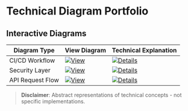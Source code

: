 # Technical Diagram Portfolio  

## Interactive Diagrams  
| Diagram Type          | View Diagram               | Technical Explanation       |  
|-----------------------|----------------------------|-----------------------------|  
| CI/CD Workflow        | [![View](https://img.shields.io/badge/Mermaid_Diagram-0D6EFD)](diagrams/ci-cd-pipeline.mmd) | [![Details](https://img.shields.io/badge/Concept_Explanation-8A2BE2)](EXPLANATIONS.md#ci/cd-workflow) |  
| Security Layer        | [![View](https://img.shields.io/badge/Mermaid_Diagram-00CC88)](diagrams/security-system.mmd) | [![Details](https://img.shields.io/badge/Concept_Explanation-00CC88)](EXPLANATIONS.md#security-layer) |  
| API Request Flow      | [![View](https://img.shields.io/badge/Mermaid_Diagram-FF6B00)](diagrams/api-optimization.mmd) | [![Details](https://img.shields.io/badge/Concept_Explanation-FF6B00)](EXPLANATIONS.md#api-flow) |  
 
> **Disclaimer**: Abstract representations of technical concepts - not specific implementations.  
